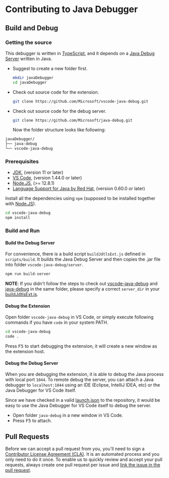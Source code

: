 # Contributing to Java Debugger

## Build and Debug

### Getting the source

This debugger is written in
[TypeScript](https://github.com/Microsoft/TypeScript), and it depends on a
[Java Debug Server](https://github.com/Microsoft/java-debug) written in Java.

-   Suggest to create a new folder first.
    ```bash
    mkdir javaDebugger
    cd javaDebugger
    ```
-   Check out source code for the extension.
    ```bash
    git clone https://github.com/Microsoft/vscode-java-debug.git
    ```
-   Check out source code for the debug server.
    ```bash
    git clone https://github.com/Microsoft/java-debug.git
    ```
    Now the folder structure looks like following:

```bash
javaDebugger/
├── java-debug
└── vscode-java-debug
```

### Prerequisites

-   [JDK](http://www.oracle.com/technetwork/java/javase/downloads/index.html),
    (version 11 or later)
-   [VS Code](https://code.visualstudio.com/), (version 1.44.0 or later)
-   [Node.JS](https://nodejs.org/en/), (>= 12.8.1)
-   [Language Support for Java by Red Hat](https://marketplace.visualstudio.com/items?itemName=redhat.java),
    (version 0.60.0 or later)

Install all the dependencies using `npm` (supposed to be installed together with
[Node.JS](https://nodejs.org/en/)).

```bash
cd vscode-java-debug
npm install
```

### Build and Run

#### Build the Debug Server

For convenience, there is a build script `buildJdtlsExt.js` defined in
`scripts/build`. It builds the Java Debug Server and then copies the .jar file
into folder `vscode-java-debug/server`.

```bash
npm run build-server
```

**NOTE**: If you didn't follow the steps to check out
[vscode-java-debug](https://github.com/Microsoft/vscode-java-debug) and
[java-debug](https://github.com/Microsoft/java-debug) in the same folder, please
specify a correct `server_dir` in your
[buildJdtlsExt.js](https://github.com/Microsoft/vscode-java-debug/blob/master/scripts/build/buildJdtlsExt.js#L8).

#### Debug the Extension

Open folder `vscode-java-debug` in VS Code, or simply execute following commands
if you have `code` in your system PATH.

```bash
cd vscode-java-debug
code .
```

Press <kbd>F5</kbd> to start debugging the extension, it will create a new
window as the extension host.

#### Debug the Debug Server

When you are debugging the extension, it is able to debug the Java process with
local port `1044`. To remote debug the server, you can attach a Java debugger to
`localhost:1044` using an IDE (Eclipse, IntelliJ IDEA, etc) or the Java Debugger
for VS Code itself.

Since we have checked in a valid
[launch.json](https://github.com/Microsoft/java-debug/blob/master/.vscode/launch.json)
to the repository, it would be easy to use the Java Debugger for VS Code itself
to debug the server.

-   Open folder `java-debug` in a new window in VS Code.
-   Press <kbd>F5</kbd> to attach.

## Pull Requests

Before we can accept a pull request from you, you'll need to sign a
[Contributor License Agreement (CLA)](https://github.com/Microsoft/vscode/wiki/Contributor-License-Agreement).
It is an automated process and you only need to do it once. To enable us to
quickly review and accept your pull requests, always create one pull request per
issue and
[link the issue in the pull request](https://github.com/blog/957-introducing-issue-mentions).
